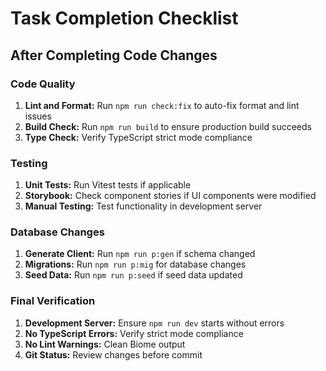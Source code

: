# Task Completion Checklist

## After Completing Code Changes

### Code Quality
1. **Lint and Format:** Run `npm run check:fix` to auto-fix format and lint issues
2. **Build Check:** Run `npm run build` to ensure production build succeeds
3. **Type Check:** Verify TypeScript strict mode compliance

### Testing
1. **Unit Tests:** Run Vitest tests if applicable
2. **Storybook:** Check component stories if UI components were modified
3. **Manual Testing:** Test functionality in development server

### Database Changes
1. **Generate Client:** Run `npm run p:gen` if schema changed
2. **Migrations:** Run `npm run p:mig` for database changes
3. **Seed Data:** Run `npm run p:seed` if seed data updated

### Final Verification
1. **Development Server:** Ensure `npm run dev` starts without errors
2. **No TypeScript Errors:** Verify strict mode compliance
3. **No Lint Warnings:** Clean Biome output
4. **Git Status:** Review changes before commit